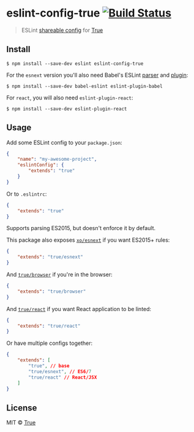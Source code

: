 # eslint-config-true [![Build Status](https://travis-ci.org/true/eslint-config.svg?branch=master)](https://travis-ci.org/true/eslint-config)

> ESLint [shareable config](http://eslint.org/docs/developer-guide/shareable-configs.html) for [True](https://true.nl)


## Install

```
$ npm install --save-dev eslint eslint-config-true
```

For the `esnext` version you'll also need Babel's ESLint [parser](https://github.com/babel/babel-eslint) and [plugin](https://github.com/babel/eslint-plugin-babel):

```
$ npm install --save-dev babel-eslint eslint-plugin-babel
```

For `react`, you will also need `eslint-plugin-react`:

```
$ npm install --save-dev eslint-plugin-react
```

## Usage

Add some ESLint config to your `package.json`:

```json
{
	"name": "my-awesome-project",
	"eslintConfig": {
		"extends": "true"
	}
}
```

Or to `.eslintrc`:

```json
{
	"extends": "true"
}
```

Supports parsing ES2015, but doesn't enforce it by default.

This package also exposes [`xo/esnext`](esnext.js) if you want ES2015+ rules:

```json
{
	"extends": "true/esnext"
}
```

And [`true/browser`](browser.js) if you're in the browser:

```json
{
	"extends": "true/browser"
}
```

And [`true/react`](react.js) if you want React application to be linted:

```json
{
    "extends": "true/react"
}
```

Or have multiple configs together:

```json
{
    "extends": [
        "true", // base
        "true/esnext", // ES6/7
        "true/react" // React/JSX
    ]
}
```

## License

MIT © [True](https://true.nl)
